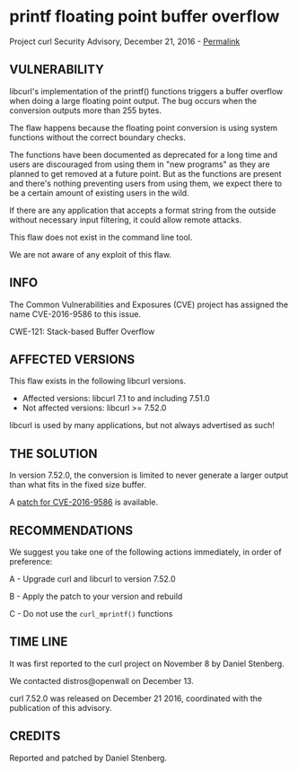 printf floating point buffer overflow
=====================================

Project curl Security Advisory, December 21, 2016 -
[Permalink](https://curl.se/docs/CVE-2016-9586.html)

VULNERABILITY
-------------

libcurl's implementation of the printf() functions triggers a buffer overflow
when doing a large floating point output. The bug occurs when the conversion
outputs more than 255 bytes.

The flaw happens because the floating point conversion is using system
functions without the correct boundary checks.

The functions have been documented as deprecated for a long time and users are
discouraged from using them in "new programs" as they are planned to get
removed at a future point. But as the functions are present and there's
nothing preventing users from using them, we expect there to be a certain
amount of existing users in the wild.

If there are any application that accepts a format string from the outside
without necessary input filtering, it could allow remote attacks.

This flaw does not exist in the command line tool.

We are not aware of any exploit of this flaw.

INFO
----

The Common Vulnerabilities and Exposures (CVE) project has assigned the name
CVE-2016-9586 to this issue.

CWE-121: Stack-based Buffer Overflow

AFFECTED VERSIONS
-----------------

This flaw exists in the following libcurl versions.

- Affected versions: libcurl 7.1 to and including 7.51.0
- Not affected versions: libcurl >= 7.52.0

libcurl is used by many applications, but not always advertised as such!

THE SOLUTION
------------

In version 7.52.0, the conversion is limited to never generate a larger output
than what fits in the fixed size buffer.

A [patch for CVE-2016-9586](https://curl.se/CVE-2016-9586.patch) is
available.

RECOMMENDATIONS
---------------

We suggest you take one of the following actions immediately, in order of
preference:

 A - Upgrade curl and libcurl to version 7.52.0

 B - Apply the patch to your version and rebuild

 C - Do not use the `curl_mprintf()` functions

TIME LINE
---------

It was first reported to the curl project on November 8 by Daniel Stenberg.

We contacted distros@openwall on December 13.

curl 7.52.0 was released on December 21 2016, coordinated with the publication
of this advisory.

CREDITS
-------

Reported and patched by Daniel Stenberg.
